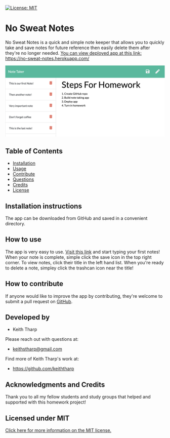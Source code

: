   [![License: MIT](https://img.shields.io/badge/License-MIT-yellow.svg)](https://opensource.org/licenses/MIT)
  # No Sweat Notes

  No Sweat Notes is a quick and simple note keeper that allows you to quickly take and save notes for future reference then easily delete them after they're no longer needed.
  [You can view deployed app at this link:](https://no-sweat-notes.herokuapp.com/ "View No Sweat Notes App") https://no-sweat-notes.herokuapp.com/

![No Sweat Notes screen shot](./public/assets/no-sweat-notes-screenshot.png)

## Table of Contents
- [Installation](#Installation-instructions)
- [Usage](#How-to-use)
- [Contribute](#How-to-contribute)
- [Questions](#Developed-by)
- [Credits](#Acknowledgments-and-Credits)
- [License](#Licensed-under-MIT)

## Installation instructions
The app can be downloaded from GitHub and saved in a convenient directory.

## How to use
The app is very easy to use. [Visit this link](https://no-sweat-notes.herokuapp.com/ "View No Sweat Notes App") and start typing your first notes! When your note is complete, simple click the save icon in the top right corner. To view notes, click their title in the left hand list. When you're ready to delete a note, simpley click the trashcan icon near the title!

## How to contribute
If anyone would like to improve the app by contributing, they're welcome to submit a pull request on [GitHub](https://github.com/keiththarp/no-sweat-notes).

## Developed by
- Keith Tharp

Please reach out with questions at:
  - keithstharp@gmail.com

Find more of Keith Tharp's work at:
  - https://github.com/keiththarp

## Acknowledgments and Credits
Thank you to all my fellow students and study groups that helped and supported with this homework project!

## Licensed under MIT
[Click here for more information on the MIT license.](https://choosealicense.com/licenses/mit/)
